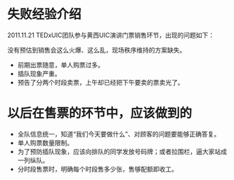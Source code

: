 # 失败经验介绍 #
2011.11.21 TEDxUIC团队参与黄西UIC演讲门票销售环节，出现的问题如下：

没有预估到销售会这么火爆、这么乱，现场秩序维持的方案缺失。

  * 前期出票随意，单人购票过多。
  * 插队现象严重。
  * 预告了分两个时段卖票，上午却已经把下午要卖的票卖光了。

# 以后在售票的环节中，应该做到的 #

  * 全队信息统一，知道“我们今天要做什么”、对顾客的问题要能够正确答复。
  * 单人购票数量限制。
  * 为了预防插队现象，应该向排队的同学发放号码牌；或者拉围栏，逼大家站成一列纵队。
  * 分时段售票时，明确每个时段售多少张，售够配额即收工。